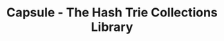 ---
title: Capsule - The Hash Trie Collections Library
redirect_from:
    - /projects/capsule/
redirect_to:
    - https://github.com/usethesource/capsule/
---
